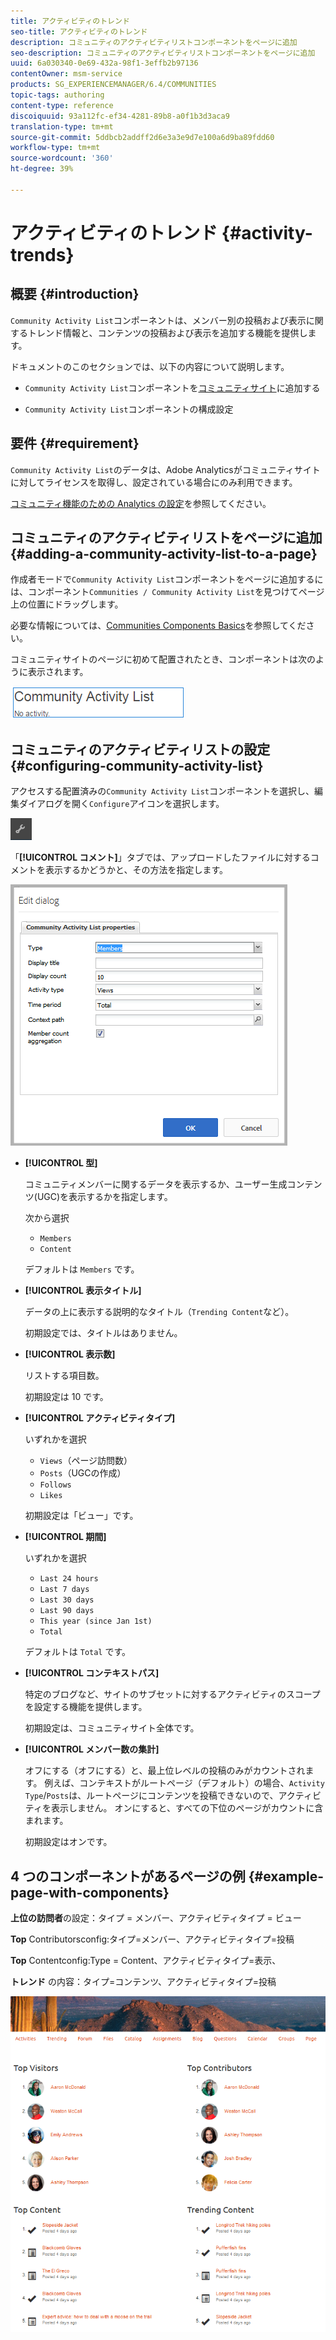 ```yaml
---
title: アクティビティのトレンド
seo-title: アクティビティのトレンド
description: コミュニティのアクティビティリストコンポーネントをページに追加
seo-description: コミュニティのアクティビティリストコンポーネントをページに追加
uuid: 6a030340-0e69-432a-98f1-3effb2b97136
contentOwner: msm-service
products: SG_EXPERIENCEMANAGER/6.4/COMMUNITIES
topic-tags: authoring
content-type: reference
discoiquuid: 93a112fc-ef34-4281-89b8-a0f1b3d3aca9
translation-type: tm+mt
source-git-commit: 5ddbcb2addff2d6e3a3e9d7e100a6d9ba89fdd60
workflow-type: tm+mt
source-wordcount: '360'
ht-degree: 39%

---
```



# アクティビティのトレンド {#activity-trends}

## 概要 {#introduction}

`Community Activity List`コンポーネントは、メンバー別の投稿および表示に関するトレンド情報と、コンテンツの投稿および表示を追加する機能を提供します。

ドキュメントのこのセクションでは、以下の内容について説明します。

* `Community Activity List`コンポーネントを[コミュニティサイト](overview.md#community-sites)に追加する

* `Community Activity List`コンポーネントの構成設定

## 要件 {#requirement}

`Community Activity List`のデータは、Adobe Analyticsがコミュニティサイトに対してライセンスを取得し、設定されている場合にのみ利用できます。

[コミュニティ機能のための Analytics の設定](analytics.md)を参照してください。

## コミュニティのアクティビティリストをページに追加  {#adding-a-community-activity-list-to-a-page}

作成者モードで`Community Activity List`コンポーネントをページに追加するには、コンポーネント`Communities / Community Activity List`を見つけてページ上の位置にドラッグします。

必要な情報については、[Communities Components Basics](basics.md)を参照してください。

コミュニティサイトのページに初めて配置されたとき、コンポーネントは次のように表示されます。

![chlimage_1-227](assets/chlimage_1-227.png)

## コミュニティのアクティビティリストの設定  {#configuring-community-activity-list}

アクセスする配置済みの`Community Activity List`コンポーネントを選択し、編集ダイアログを開く`Configure`アイコンを選択します。

![chlimage_1-228](assets/chlimage_1-228.png)

「**[!UICONTROL コメント]**」タブでは、アップロードしたファイルに対するコメントを表示するかどうかと、その方法を指定します。

![chlimage_1-229](assets/chlimage_1-229.png)

* **[!UICONTROL 型]**

   コミュニティメンバーに関するデータを表示するか、ユーザー生成コンテンツ(UGC)を表示するかを指定します。

   次から選択
   * `Members`
   * `Content`

   デフォルトは `Members` です。

* **[!UICONTROL 表示タイトル]**

   データの上に表示する説明的なタイトル（`Trending Content`など）。

   初期設定では、タイトルはありません。

* **[!UICONTROL 表示数]**

   リストする項目数。

   初期設定は 10 です。

* **[!UICONTROL アクティビティタイプ]**

   いずれかを選択
   * `Views`（ページ訪問数）
   * `Posts`（UGCの作成）
   * `Follows`
   * `Likes`

   初期設定は「ビュー」です。

* **[!UICONTROL 期間]**

   いずれかを選択
   * `Last 24 hours`
   * `Last 7 days`
   * `Last 30 days`
   * `Last 90 days`
   * `This year (since Jan 1st)`
   * `Total`

   デフォルトは `Total` です。

* **[!UICONTROL コンテキストパス]**

   特定のブログなど、サイトのサブセットに対するアクティビティのスコープを設定する機能を提供します。

   初期設定は、コミュニティサイト全体です。

* **[!UICONTROL メンバー数の集計]**

   オフにする（オフにする）と、最上位レベルの投稿のみがカウントされます。 例えば、コンテキストがルートページ（デフォルト）の場合、`Activity Type`/`Posts`は、ルートページにコンテンツを投稿できないので、アクティビティを表示しません。 オンにすると、すべての下位のページがカウントに含まれます。

   初期設定はオンです。

## 4 つのコンポーネントがあるページの例 {#example-page-with-components}

**上位の訪問者**&#x200B;の設定：タイプ = メンバー、アクティビティタイプ = ビュー

**Top** Contributorsconfig:タイプ=メンバー、アクティビティタイプ=投稿

**Top** Contentconfig:Type = Content、アクティビティタイプ=表示、

**トレンド** の内容：タイプ=コンテンツ、アクティビティタイプ=投稿

![chlimage_1-230](assets/chlimage_1-230.png)
